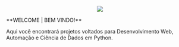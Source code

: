 <p align="center">
  <a href="https://github.com/GuiFernandess7" target="_blank"><img src="https://img.shields.io/badge/Python-14354C?style=for-the-badge&logo=python&logoColor=white"/></a>
 </p>
**WELCOME | BEM VINDO!**

Aqui você encontrará projetos voltados para Desenvolvimento Web, Automação e Ciência de Dados em Python.
